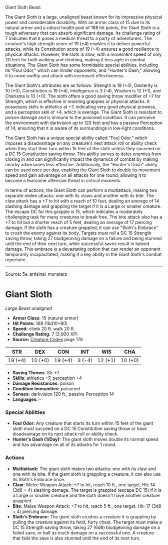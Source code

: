 <MonsterName/>Giant Sloth</MonsterName>
<CreatureType/>Beast</CreatureType>

<summary>The Giant Sloth is a large, unaligned beast known for its impressive physical power and considerable durability. With an armor class of 15 due to its natural armor and a robust health pool of 168 hit points, the Giant Sloth is a tough adversary that can absorb significant damage. Its challenge rating of 7 indicates that it poses a medium threat to a party of adventurers. The creature's high strength score of 19 (+4) enables it to deliver powerful attacks, while its Constitution score of 19 (+4) ensures a good resilience to physical attacks. However, the sloth is slow, with a movement speed of only 20 feet for both walking and climbing, making it less agile in combat situations. The Giant Sloth has some formidable special abilities, including its "Foul Odor," which can hinder opponents, and "Hunter's Dash," allowing it to move swiftly and attack with increased effectiveness.</summary>

<detail>

The Giant Sloth's attributes are as follows: Strength is 19 (+4), Dexterity is 10 (+0), Constitution is 19 (+4), Intelligence is 3 (-4), Wisdom is 12 (+1), and Charisma is 10 (+0). The sloth offers a good saving throw modifier of +7 for Strength, which is effective in resisting grapples or physical attacks. It possesses skills in athletics at +7, indicating very good physical prowess, and a perception skill of +4, which is average. The Giant Sloth is resistant to poison damage and is immune to the poisoned condition. It can perceive the environment with darkvision up to 120 feet and has a passive Perception of 14, ensuring that it is aware of its surroundings in low-light conditions.

The Giant Sloth has a unique special ability called "Foul Odor," which imposes a disadvantage on any creature's next attack roll or ability check when they start their turn within 15 feet of the sloth unless they succeed on a DC 15 Constitution saving throw. This ability serves to deter enemies from closing in and can significantly impact the dynamics of combat by making nearby adversaries less effective. Additionally, the "Hunter's Dash" ability can be used once per day, enabling the Giant Sloth to double its movement speed and gain advantage on all attacks for one round, allowing it to become a fearsome offensive threat in critical moments.

In terms of actions, the Giant Sloth can perform a multiattack, making two separate melee attacks: one with its claws and another with its bite. The claw attack has a +7 to hit with a reach of 10 feet, dealing an average of 14 slashing damage and grappling the target if it is a Large or smaller creature. The escape DC for this grapple is 15, which indicates a moderately challenging task for many creatures to break free. The bite attack also has a +7 to hit but a shorter reach of 5 feet, dealing an average of 17 piercing damage. If the sloth has a creature grappled, it can use "Sloth's Embrace" to crush the enemy against its body. Targets must roll a DC 15 Strength saving throw, taking 27 bludgeoning damage on a failure and being stunned until the end of their next turn, while successful saves result in halved damage. This embrace is a devastating option that can render an opponent temporarily incapacitated, making it a key ability in the Giant Sloth's combat repertoire.</detail>



---

Source: 5e_artisinal_monsters

# Giant Sloth

*Large* *Beast* *unaligned*

- **Armor Class:** 15 (natural armor)
- **Hit Points:** 168 (16d10+80)
- **Speed:** climb 20 ft. walk 20 ft.
- **Challenge Rating:** 7 (2,900 XP)
- **Source:** [Creature Codex](https://koboldpress.com/kpstore/product/creature-codex-for-5th-edition-dnd) page 178

| STR | DEX | CON | INT | WIS | CHA |
| --- | --- | --- | --- | --- | --- |
| 19 (+4) | 10 (+0) | 19 (+4) | 3 (-4) | 12 (+1) | 10 (+0) |

- **Saving Throws**: Str +7
- **Skills:** athletics +7, perception +4
- **Damage Resistances:** poison
- **Condition Immunities:** poisoned
- **Senses:** darkvision 120 ft., passive Perception 14
- **Languages:** -

### Special Abilities

- **Foul Odor:** Any creature that starts its turn within 15 feet of the giant sloth must succeed on a DC 15 Constitution saving throw or have disadvantage on its next attack roll or ability check.
- **Hunter's Dash (1/Day):** The giant sloth moves double its normal speed and has advantage on all of its attacks for 1 round.

### Actions

- **Multiattack:** The giant sloth makes two attacks: one with its claw and one with its bite. If the giant sloth is grappling a creature, it can also use its Sloth's Embrace once.
- **Claw:** Melee Weapon Attack: +7 to hit, reach 10 ft., one target. Hit: 14 (3d6 + 4) slashing damage. The target is grappled (escape DC 15) if it is a Large or smaller creature and the sloth doesn't have another creature grappled.
- **Bite:** Melee Weapon Attack: +7 to hit, reach 5 ft., one target. Hit: 17 (3d8 + 4) piercing damage.
- **Sloth's Embrace:** The giant sloth crushes a creature it is grappling by pulling the creature against its fetid, furry chest. The target must make a DC 15 Strength saving throw, taking 27 (6d8) bludgeoning damage on a failed save, or half as much damage on a successful one. A creature that fails the save is also stunned until the end of its next turn.




